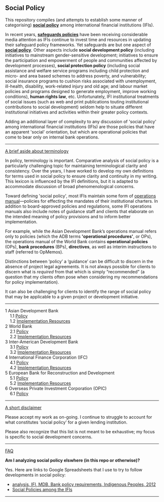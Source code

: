 
## Social Policy

This repository compiles (and attempts to establish some manner of categorising) **[social policy](http://applied-anthro.com/terms/social-policy)** among international financial institutions (IFIs).

In recent years, **[safeguards policies](http://applied-anthro.com/terms/safeguard-policy/)** have been receiving considerable media attention as IFIs continue to invest time and resources in updating their safeguard policy frameworks. Yet safeguards are but one aspect of **[social policy](http://applied-anthro.com/terms/social-policy/)**.  Other aspects include **social development policy** (including initiatives to mainstream gender-sensitive development; initiatives to ensure the participation and empowerment of people and communities affected by development processes), **social protection policy** (including social assistance and welfare service programs including child protection and micro- and area based schemes to address poverty, and vulnerability; social insurance programs to cushion risks associated with unemployment, ill-health, disability, work-related injury and old age; and labour market policies and programs designed to generate employment, improve working conditions), **human rights law**, etc. Unfortunately, IFI institutional treatments of social issues (such as web and print publications touting institutional contributions to social development) seldom help to situate different institutional initiatives and activities within their greater policy contexts.

Adding an additional layer of complexity to any discussion of 'social policy' among international financial institutions (IFIs) are those policies that have an apparent 'social' orientation, but which are operational policies that come to bear only on internal bank operations.


<hr>


<p>
  <a class="btn btn-primary" data-toggle="collapse" href="#terminology-toggle" role="button" aria-expanded="false" aria-controls="terminology-toggle">
    A brief aside about terminology
  </a>
</p>
<div class="collapse" id="terminology-toggle">
  <div class="card card-body">

<p>In policy, terminology is important. Comparative analysis of social policy is a particularly challenging topic for maintaining terminological clarity and consistency. Over the years, I have worked to develop my own definitions for terms used in social policy to ensure clarity and continuity in my writing. This lexicon is influenced by the IFI definitions, but it is adapted to accommodate discussion of broad phenomenological concerns.</p>

<p>Toward defining 'social policy', most IFIs maintain some form of <a href="">operations manual</a>&mdash;policies for effecting the mandates of their institutional charters. In addition to board-approved policies and regulations, some IFI operations manuals also include notes of guidance staff and clients that elaborate on the intended meaning of policy provisions and to inform better implementation.</p>

<p>For example, while the Asian Development Bank’s operations manual refers only to policies (which the ADB terms <strong>'operational procedures'</strong>, or OPs), the operations manual of the World Bank contains <strong>operational policies</strong> (OPs), <strong>bank procedures</strong> (BPs), <strong>directives</strong>, as well as interim instructions to staff (referred to OpMemos).</p>

<p>Distinctions between ‘policy’ a ‘guidance’ can be difficult to discern in the absence of project legal agreements. It is not always possible for clients to discern what is <em>required</em> from that which is simply “recommended” (a question that my clients often pose when considering my recommendations for policy implementation).</p>

<p>It can also be challenging for clients to identify the range of social policy that may be applicable to a given project or development initiative.</p>
  </div>
</div>

<hr>




  1 Asian Development Bank<br />
&nbsp;&nbsp;&nbsp;    1.1 [Policy](social-policy_adb) <br />
&nbsp;&nbsp;&nbsp;    1.2 [Implementation Resources](../ifi-implementation-resources/implementation-resources_adb) <br />
  2 World Bank<br />
&nbsp;&nbsp;&nbsp;    2.1 [Policy](social-policy_world-bank)<br />
&nbsp;&nbsp;&nbsp;    2.2 [Implementation Resources](../ifi-implementation-resources/implementation-resources_world-bank)<br />
  3 Inter-American Development Bank<br />
&nbsp;&nbsp;&nbsp;    3.1 [Policy](social-policy_iadb)<br />
&nbsp;&nbsp;&nbsp;    3.2 [Implementation Resources](#)<br />
  4 International Finance Corporation (IFC)<br />
&nbsp;&nbsp;&nbsp;    4.1 [Policy](social-policy_ifc)<br />
&nbsp;&nbsp;&nbsp;    4.2 [Implementation Resources](../ifi-implementation-resources/implementation-resources_ifc)<br />
  5 European Bank for Reconstruction and Development<br />
&nbsp;&nbsp;&nbsp;    5.1 [Policy](#ebrd-policy)<br />
&nbsp;&nbsp;&nbsp;    5.2 [Implementation Resources](#)<br />
  6 Overseas Private Investment Corporation (OPIC)<br />
&nbsp;&nbsp;&nbsp;    6.1 [Policy](#opic-policy)<br />



<hr>

  <p>
  <a class="btn btn-primary" data-toggle="collapse" href="#disclaimer-toggle" role="button" aria-expanded="false" aria-controls="disclaimer-toggle">
    A short disclaimer
  </a></p>
<div class="collapse" id="disclaimer-toggle">
  <div class="card card-body">

  <p>Please accept my work as on-going. I continue to struggle to account for what constitutes ‘social policy’ for a given lending institution.</p>

  <p>Please also recognize that this list is not meant to be exhaustive; my focus is specific to social development concerns.</p>
  </div>
</div>

<hr>

  <p>
  <a class="btn btn-primary" data-toggle="collapse" href="#faq-toggle" role="button" aria-expanded="false" aria-controls="faq-toggle">
    FAQ
  </a></p>
<div class="collapse" id="faq-toggle">
  <div class="card card-body">

<p><strong>Am I analyzing social policy elswhere (in this repo or otherwise)?</strong></p>

<p>Yes.  Here are links to Google Spreadsheets that I use to try to follow developments in social policy:<p>
<ul>
<li><a href="https://docs.google.com/spreadsheets/d/1XJEFWygS7658yu_7Yab36TbVATeN2E5T_ymx_1G5Xsg/edit#gid=1210438341">analysis, IFI, MDB, Bank policy requirements, Indigenous Peoples, 2012</a></li>
<li><a href="https://docs.google.com/spreadsheets/d/1SJdrbHcB-Zz05rVDxDqpvJfoVPKqA4EsAvyU7goiU-U/edit?usp=sharing">Social Policies among the IFIs</a></li>
</ul>

<hr>

